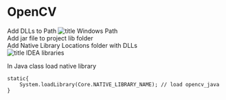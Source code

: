 # OpenCV

Add DLLs to Path
![title Windows Path](https://github.com/chegel/OpenCV-3.4.0-windows-x64/blob/master/images/Windows_Path.jpg)  
Add jar file to project lib folder  
Add Native Library Locations folder with DLLs  
![title IDEA libraries](https://github.com/chegel/OpenCV-3.4.0-windows-x64/blob/master/images/IDEA_libraries.jpg)  

In Java class load native library  

	static{
		System.loadLibrary(Core.NATIVE_LIBRARY_NAME); // load opencv_java
	}
	
